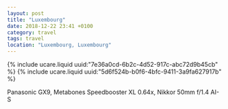 ```yaml
---
layout: post
title: "Luxembourg"
date: 2018-12-22 23:41 +0100
category: travel
tags: travel
location: "Luxembourg, Luxembourg"
---
```


{% include ucare.liquid uuid:"7e36a0cd-6b2c-4d52-917c-abc72d9b45cb" %}
{% include ucare.liquid uuid:"5d6f524b-b0f6-4bfc-9411-3a9fa627917b" %}

Panasonic GX9, Metabones Speedbooster XL 0.64x, Nikkor 50mm f/1.4 AI-S